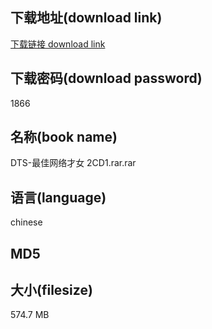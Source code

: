## 下载地址(download link)
[下载链接 download link](https://tutu365.netlify.app/?s=DTS-%E6%9C%80%E4%BD%B3%E7%BD%91%E7%BB%9C%E6%89%8D%E5%A5%B3+2CD1.rar)

## 下载密码(download password)
1866

## 名称(book name)
DTS-最佳网络才女 2CD1.rar.rar

## 语言(language)
chinese

## MD5


## 大小(filesize)
574.7 MB

